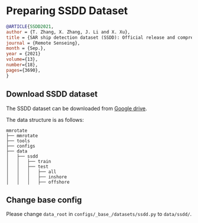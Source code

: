 # Preparing SSDD Dataset

<!-- [DATASET] -->

```bibtex
@ARTICLE{SSDD2021,
author = {T. Zhang, X. Zhang, J. Li and X. Xu},
title = {SAR ship detection dataset (SSDD): Official release and comprehensive data analysis},
journal = {Remote Senseing},
month = {Sep.},
year = {2021}
volume={13},
number={18},
pages={3690},
}
```

## Download SSDD dataset

The SSDD dataset can be downloaded from [Google drive](https://drive.google.com/file/d/1LmoHBk4xUvm0Zdtm8X7256dHigyFW4Nh/view?usp=sharing).

The data structure is as follows:

```none
mmrotate
├── mmrotate
├── tools
├── configs
├── data
│   ├── ssdd
│   │   ├── train
│   │   ├── test
│   │   │   ├── all
│   │   │   ├── inshore
│   │   │   ├── offshore
```

## Change base config

Please change `data_root` in `configs/_base_/datasets/ssdd.py` to `data/ssdd/`.
